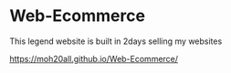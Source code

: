 # Web-Ecommerce
 This legend  website is built in 2days selling my websites




https://moh20all.github.io/Web-Ecommerce/
